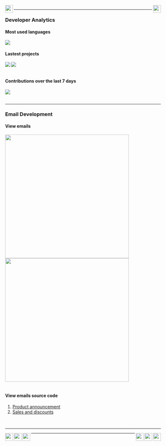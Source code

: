 <img src="https://williamgregorio.github.io/assets/logo.png" width="25" height="25" align="left"/>
<img src="https://williamgregorio.github.io/assets/logo.png" width="25" height="25" align="right"/>
<hr>


<div>
  <h3>Developer Analytics</h3>
      <div>
        <h4>Most used languages</h4>
        <img align="center" src="https://github-readme-stats.vercel.app/api/top-langs/?username=williamgregorio&layout=pie&hide_title=true&langs_count=7" />
      </div>
      <div>
        <h4>Lastest projects</h4>
        <a href="https://github.com/williamgregorio/liberpdf" ><img align="left" src="https://github-readme-stats.vercel.app/api/pin/?username=williamgregorio&repo=liberpdf" /></a>
        <a href="https://github.com/williamgregorio/nvim-mjml" ><img align="center" src="https://github-readme-stats.vercel.app/api/pin/?username=williamgregorio&repo=nvim-mjml" /></a>
      </div>
  <br>
      <div>
          <h4>Contributions over the last 7 days</h4>
        <img src="https://github-readme-activity-graph.vercel.app/graph?username=williamgregorio&theme=github-light&hide_title=true&hide_border=true&radius=12&height=300&days=7" />
      </div>
</div>
<br>
<div>
  <hr>
  <h3>Email Development</h3>
  <h4>View emails</h4>
  <div>
      <a target="_blank" href="https://williamgregorio.github.io/emails/katz-promotional-product-announcement.html"><img align="left" src="https://williamgregorio.github.io/assets/katz-newsletter-portfolio.png" height="400" /></a>
    </div>
  </div>
  <div>
    <div>
      <a target="_blank" href="https://williamgregorio.github.io/emails/instacart-discount-promotional.html"><img align="center" src="https://williamgregorio.github.io/assets/instacart-discount-promo.png"  height="400"/></a>
    </div>
  </div>
</div>
<br>

<div>
  <div">
    <h4>View emails source code</h4>
    <ol>
    <li><a href="https://github.com/williamgregorio/williamgregorio.github.io/blob/main/emails/katz-promotional-product-announcement.html">Product announcement</a></li>
    <li><a href="https://github.com/williamgregorio/williamgregorio.github.io/blob/main/emails/instacart-discount-promotional.html">Sales and discounts</a></li>
    </ol>
  </div>
</div>

<br>
<hr>
<img src="https://williamgregorio.github.io/assets/logo.png" width="25" height="25" align="right"/>
<img src="https://williamgregorio.github.io/assets/logo.png" width="25" height="25" align="left"/>
<img src="https://williamgregorio.github.io/assets/logo.png" width="25" height="25" align="right"/>
<img src="https://williamgregorio.github.io/assets/logo.png" width="25" height="25" align="left"/>
<img src="https://williamgregorio.github.io/assets/logo.png" width="25" height="25" align="right"/>
<img src="https://williamgregorio.github.io/assets/logo.png" width="25" height="25" align="left"/>
<hr>
